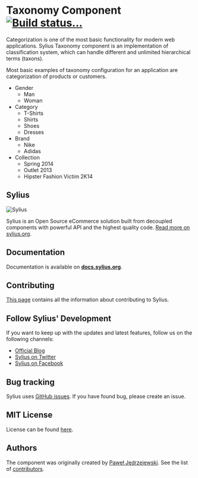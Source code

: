 Taxonomy Component [![Build status...](https://secure.travis-ci.org/Sylius/Taxonomy.png?branch=master)](http://travis-ci.org/Sylius/Taxonomy)
==================

Categorization is one of the most basic functionality for modern web
applications. Sylius Taxonomy component is an implementation of classification
system, which can handle different and unlimited hierarchical terms (taxons).

Most basic examples of taxonomy configuration for an application are
categorization of products or customers.

* Gender
  * Man
  * Woman
* Category
  * T-Shirts
  * Shirts
  * Shoes
  * Dresses
* Brand
  * Nike
  * Adidas
* Collection
  * Spring 2014
  * Outlet 2013
  * Hipster Fashion Victim 2K14

Sylius
------

![Sylius](http://sylius.org/assets/img/logo.png)

Sylius is an Open Source eCommerce solution built from decoupled components with powerful API and the highest quality code. [Read more on sylius.org](http://sylius.org).

Documentation
-------------

Documentation is available on [**docs.sylius.org**](http://docs.sylius.org/en/latest/components/Taxonomy/index.html).

Contributing
------------

[This page](http://docs.sylius.org/en/latest/contributing/index.html) contains all the information about contributing to Sylius.

Follow Sylius' Development
--------------------------

If you want to keep up with the updates and latest features, follow us on the following channels:

* [Official Blog](https://sylius.org/blog)
* [Sylius on Twitter](https://twitter.com/Sylius)
* [Sylius on Facebook](https://facebook.com/SyliusEcommerce)

Bug tracking
------------

Sylius uses [GitHub issues](https://github.com/Sylius/Sylius/issues).
If you have found bug, please create an issue.

MIT License
-----------

License can be found [here](https://github.com/Sylius/Sylius/blob/master/LICENSE).

Authors
-------

The component was originally created by [Paweł Jędrzejewski](http://pjedrzejewski.com).
See the list of [contributors](https://github.com/Sylius/Taxonomy/contributors).
